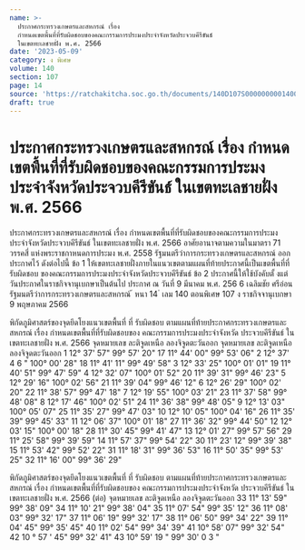 ```yaml
---
name: >-
  ประกาศกระทรวงเกษตรและสหกรณ์ เรื่อง
  กำหนดเขตพื้นที่ที่รับผิดชอบของคณะกรรมการประมงประจำจังหวัดประจวบคีรีขันธ์
  ในเขตทะเลชายฝั่ง พ.ศ. 2566
date: '2023-05-09'
category: ง พิเศษ
volume: 140
section: 107
page: 14
source: 'https://ratchakitcha.soc.go.th/documents/140D107S0000000001400.pdf'
draft: true
---
```


# ประกาศกระทรวงเกษตรและสหกรณ์ เรื่อง กำหนดเขตพื้นที่ที่รับผิดชอบของคณะกรรมการประมงประจำจังหวัดประจวบคีรีขันธ์ ในเขตทะเลชายฝั่ง พ.ศ. 2566

ประกาศกระทรวงเกษตรและสหกรณ์ เรื่อง กำหนดเขตพื้นที่ที่รับผิดชอบของคณะกรรมการประมงประจำจังหวัดประจวบคีรีขันธ์ ในเขตทะเลชายฝั่ง พ.ศ. 2566 อาศัยอานาจตามความในมาตรา 71 วรรคสี่ แห่งพระราชกาหนดการประมง พ.ศ. 2558 รัฐมนตรีว่าการกระทรวงเกษตรและสหกรณ์ ออกประกาศไว้ ดังต่อไปนี้ ข้อ 1 ให้เขตทะเลชายฝั่งภายในแนวเขตตามแผนที่ท้ายประกาศนี้เป็นเขตพื้นที่ที่รับผิดชอบ ของคณะกรรมการประมงประจำจังหวัดประจวบคีรีขันธ์ ข้อ 2 ประกาศนี้ให้ใช้บังคับตั้ งแต่วันประกาศในราชกิจจานุเบกษาเป็นต้นไป ประกาศ ณ วันที่ 9 มีนาคม พ.ศ. 256 6 เฉลิมชัย ศรีอ่อน รัฐมนตรีว่าการกระทรวงเกษตรและสหกรณ์ ้ หนา 14 ่ เลม 140 ตอนพิเศษ 107 ง ราชกิจจานุเบกษา 9 พฤษภาคม 2566



พิกัดภูมิศาสตร์ของจุดยึดโยงแนวเขตพื้นที่ ที่ รับผิดชอบ ตามแผนที่ท้ายประกาศกระทรวงเกษตรและสหกรณ์ เรื่อง กําหนดเขตพื้นที่ที่รับผิดชอบของ คณะกรรมการประมงประจําจังหวัด ประจวบคีรีขันธ์ ในเขตทะเลชายฝั่ง พ.ศ. 2566 จุดหมายเลข ละติจูดเหนือ ลองจิจูดตะวันออก จุดหมายเลข ละติจูดเหนือ ลองจิจูดตะวันออก 1 12° 37' 57" 99° 57' 20" 17 11° 44' 00" 99° 53' 06" 2 12° 37' 4 6 " 100° 00' 28" 18 11° 41' 11" 99° 49' 58" 3 12° 33' 25" 100° 01' 01" 19 11° 40' 51" 99° 47' 59" 4 12° 32' 07" 100° 01' 52" 20 11° 39' 31" 99° 46' 23" 5 12° 29' 16" 100° 02' 56" 21 11° 39' 04" 99° 46' 12" 6 12° 26' 29" 100° 02' 20" 22 11° 38' 57" 99° 47' 18" 7 12° 19' 55" 100° 03' 21" 23 11° 37' 58" 99° 48' 08" 8 12° 17' 46" 100° 02' 51" 24 11° 36' 38" 99° 48' 05" 9 12° 13' 03" 100° 05' 07" 25 11° 35' 27" 99° 47' 03" 10 12° 10' 05" 100° 04' 16" 26 11° 35' 39" 99° 45' 33" 11 12° 06' 37" 100° 01' 18" 27 11° 36' 32" 99° 44' 50" 12 12° 03' 15" 100° 00' 18" 28 11° 30' 45" 99° 41' 47" 13 12° 01' 27" 99° 57' 56" 29 11° 25' 58" 99° 39' 59" 14 11° 57' 37" 99° 54' 22" 30 11° 23' 12" 99° 39' 38" 15 11° 53' 42" 99° 52' 22" 31 11° 18' 31" 99° 36' 53" 16 11° 50' 35" 99° 53' 25" 32 11° 16' 00" 99° 36' 29"

พิกัดภูมิศาสตร์ของจุดยึดโยงแนวเขตพื้นที่ ที่ รับผิดชอบ ตามแผนที่ท้ายประกาศกระทรวงเกษตรและสหกรณ์ เรื่อง กําหนดเขตพื้นที่ที่รับผิดชอบของ คณะกรรมการประมงประจําจังหวัด ประจวบคีรีขันธ์ ในเขตทะเลชายฝั่ง พ.ศ. 2566 (ต่อ) จุดหมายเลข ละติจูดเหนือ ลองจิจูดตะวันออก 33 11° 13' 59" 99° 38' 09" 34 11° 10' 21" 99° 38' 04" 35 11° 07' 54" 99° 35' 12" 36 11° 08' 03" 99° 32' 17" 37 11° 06' 19" 99° 32' 17" 38 11° 06' 50" 99° 34' 22" 39 11° 04' 45" 99° 35' 45" 40 11° 02' 54" 99° 34' 39" 41 10° 58' 07" 99° 32' 54" 42 10 ° 57 ' 45" 99° 32' 41" 43 10° 59' 19 " 99° 30' 0 3 "
